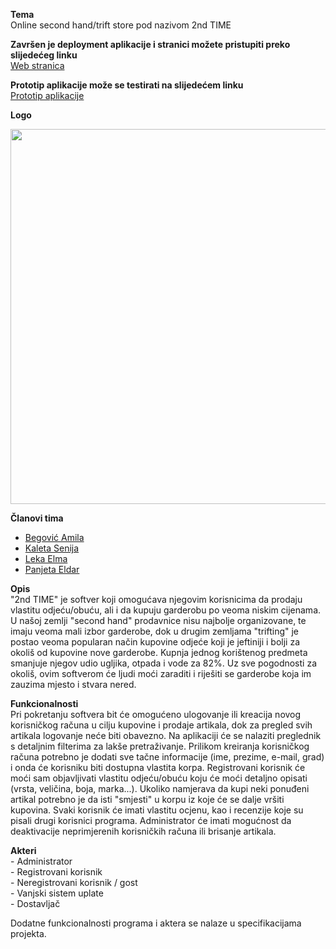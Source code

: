 **Tema**  
Online second hand/trift store pod nazivom 2nd TIME

**Završen je deployment aplikacije i stranici možete pristupiti preko slijedećeg linku**  
[Web stranica](http://secondtime-001-site1.etempurl.com/)

**Prototip aplikacije može se testirati na slijedećem linku**  
[Prototip aplikacije](https://www.figma.com/proto/Y9IytwUbLM2Z7h9k7dtWh0/2ND-TIME?node-id=19%3A64&scaling=contain&page-id=0%3A1)

**Logo**  

<img src="https://user-images.githubusercontent.com/72754512/111544652-164cfe00-8775-11eb-9a05-1e4efb7138ce.png" width="600" height="600">


**Članovi tima**  
- [Begović Amila](https://github.com/abegovic6)  
- [Kaleta Senija](https://github.com/Senija)  
- [Leka Elma](https://github.com/eleka1)  
- [Panjeta Eldar](https://github.com/epanjeta)  


**Opis**  
"2nd TIME" je softver koji omogućava njegovim korisnicima da prodaju vlastitu odjeću/obuću, ali i da kupuju garderobu po veoma niskim cijenama. U našoj zemlji "second hand" prodavnice nisu najbolje organizovane, te imaju veoma mali izbor garderobe, dok u drugim zemljama "trifting" je postao veoma popularan način kupovine odjeće koji je jeftiniji i bolji za okoliš od kupovine nove garderobe. Kupnja jednog korištenog predmeta smanjuje njegov udio ugljika, otpada i vode za 82%. Uz sve pogodnosti za okoliš, ovim softverom će ljudi moći zaraditi i riješiti se garderobe koja im zauzima mjesto i stvara nered.

**Funkcionalnosti**  
Pri pokretanju softvera bit će omogućeno ulogovanje ili kreacija novog korisničkog računa u cilju kupovine i prodaje artikala, dok za pregled svih artikala logovanje neće biti obavezno. Na aplikaciji će se nalaziti preglednik s detaljnim filterima za lakše pretraživanje. Prilikom kreiranja korisničkog računa potrebno je dodati sve tačne informacije (ime, prezime, e-mail, grad) i onda će korisniku biti dostupna vlastita korpa. Registrovani korisnik će moći sam objavljivati vlastitu odjeću/obuću koju će moći detaljno opisati (vrsta, veličina, boja, marka...). Ukoliko namjerava da kupi neki ponuđeni artikal potrebno je da isti "smjesti" u korpu iz koje će se dalje vršiti kupovina. Svaki korisnik će imati vlastitu ocjenu, kao i recenzije koje su pisali drugi korisnici programa. Administrator će imati mogućnost da deaktivacije neprimjerenih korisničkih računa ili brisanje artikala.

**Akteri**  
	- Administrator  
	- Registrovani korisnik  
	- Neregistrovani korisnik / gost  
	- Vanjski sistem uplate  
	- Dostavljač  

Dodatne funkcionalnosti programa i aktera se nalaze u specifikacijama projekta.
